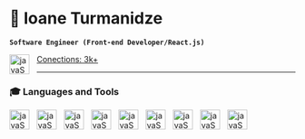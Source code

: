 # 👾 Ioane Turmanidze
**`Software Engineer (Front-end Developer/React.js)`**

<p align="left">

  <img align='left' alt="javaScript" width="35px" style="padding-right:10px;" src="https://cdn.jsdelivr.net/gh/devicons/devicon@latest/icons/linkedin/linkedin-      original-wordmark.svg" />
    <a href="https://www.linkedin.com/mynetwork/invite-connect/connections/">
        <span>Conections: 3k+</span>
  </a>
 
---
### 🎓 Languages and Tools

<img align='left' alt="javaScript" width="35px" style="padding-right:10px;" src="https://cdn.jsdelivr.net/gh/devicons/devicon@latest/icons/html5/html5-original.svg" />      

<img align='left' alt="javaScript" width="35px" style="padding-right:10px;" src="https://cdn.jsdelivr.net/gh/devicons/devicon@latest/icons/css3/css3-original.svg" />

<img align='left' alt="javaScript" width="35px" style="padding-right:10px;" src="https://cdn.jsdelivr.net/gh/devicons/devicon@latest/icons/javascript/javascript-original.svg" />
          
<img align='left' alt="javaScript" width="35px" style="padding-right:10px;" src="https://cdn.jsdelivr.net/gh/devicons/devicon@latest/icons/react/react-original.svg" />

<img align='left' alt="javaScript" width="35px" style="padding-right:10px;" src="https://cdn.jsdelivr.net/gh/devicons/devicon@latest/icons/docker/docker-original.svg" />
          
<img align='left' alt="javaScript" width="35px" style="padding-right:10px;" src="https://cdn.jsdelivr.net/gh/devicons/devicon@latest/icons/git/git-original.svg" />

<img align='left' alt="javaScript" width="35px" style="padding-right:10px;" src="https://cdn.jsdelivr.net/gh/devicons/devicon@latest/icons/npm/npm-original-wordmark.svg" />

<img align='left' alt="javaScript" width="35px" style="padding-right:10px;" src="https://cdn.jsdelivr.net/gh/devicons/devicon@latest/icons/bootstrap/bootstrap-original.svg" />

<img align='left' alt="javaScript" width="35px" style="padding-right:10px;" src="https://cdn.jsdelivr.net/gh/devicons/devicon@latest/icons/nodejs/nodejs-original-wordmark.svg" />

#          
          
          
